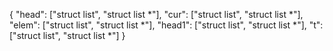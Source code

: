 

{
    "head": ["struct list", "struct list *"],
    "cur": ["struct list", "struct list *"],
    "elem": ["struct list", "struct list *"],
    "head1": ["struct list", "struct list *"],
    "t": ["struct list", "struct list *"]
}